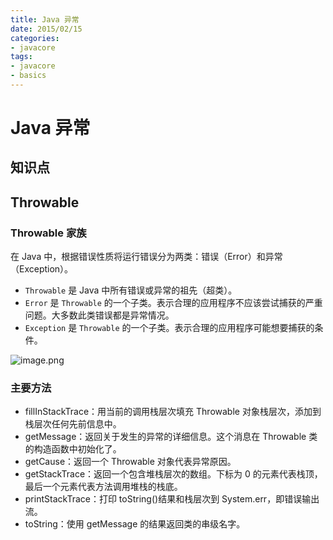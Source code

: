 ```yaml
---
title: Java 异常
date: 2015/02/15
categories:
- javacore
tags:
- javacore
- basics
---
```


# Java 异常

## 知识点

## Throwable

### Throwable 家族

在 Java 中，根据错误性质将运行错误分为两类：错误（Error）和异常（Exception）。

* `Throwable` 是 Java 中所有错误或异常的祖先（超类）。
* `Error` 是 `Throwable` 的一个子类。表示合理的应用程序不应该尝试捕获的严重问题。大多数此类错误都是异常情况。
* `Exception` 是 `Throwable` 的一个子类。表示合理的应用程序可能想要捕获的条件。

![image.png](https://upload-images.jianshu.io/upload_images/3101171-5783f3592a2327f0.png?imageMogr2/auto-orient/strip%7CimageView2/2/w/1240)

### 主要方法

* fillInStackTrace：用当前的调用栈层次填充 Throwable 对象栈层次，添加到栈层次任何先前信息中。
* getMessage：返回关于发生的异常的详细信息。这个消息在 Throwable 类的构造函数中初始化了。
* getCause：返回一个 Throwable 对象代表异常原因。
* getStackTrace：返回一个包含堆栈层次的数组。下标为 0 的元素代表栈顶，最后一个元素代表方法调用堆栈的栈底。
* printStackTrace：打印 toString()结果和栈层次到 System.err，即错误输出流。
* toString：使用 getMessage 的结果返回类的串级名字。
